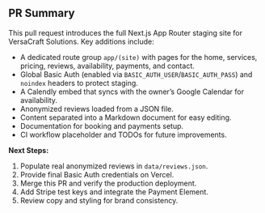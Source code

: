 ## PR Summary

This pull request introduces the full Next.js App Router staging site for VersaCraft Solutions. Key additions include:

- A dedicated route group `app/(site)` with pages for the home, services, pricing, reviews, availability, payments, and contact.
- Global Basic Auth (enabled via `BASIC_AUTH_USER`/`BASIC_AUTH_PASS`) and `noindex` headers to protect staging.
- A Calendly embed that syncs with the owner’s Google Calendar for availability.
- Anonymized reviews loaded from a JSON file.
- Content separated into a Markdown document for easy editing.
- Documentation for booking and payments setup.
- CI workflow placeholder and TODOs for future improvements.

**Next Steps:**

1. Populate real anonymized reviews in `data/reviews.json`.
2. Provide final Basic Auth credentials on Vercel.
3. Merge this PR and verify the production deployment.
4. Add Stripe test keys and integrate the Payment Element.
5. Review copy and styling for brand consistency.